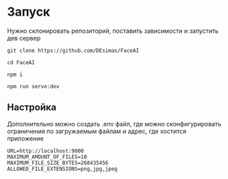# Запуск

Нужно склонировать репозиторий, поставить зависимости и запустить дев сервер

`git clone https://github.com/DEsimas/FaceAI`

`cd FaceAI`

`npm i`

`npm run serve:dev`

## Настройка

Дополнительно можно создать .env файл, где можно сконфигурировать ограничения по загружаемым файлам и адрес, где хостится приложение

```
URL=http://localhost:9000
MAXIMUM_AMOUNT_OF_FILES=10
MAXIMUM_FILE_SIZE_BYTES=268435456
ALLOWED_FILE_EXTENSIONS=png,jpg,jpeg

```